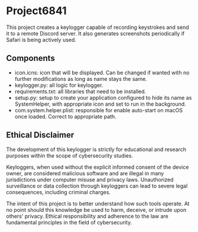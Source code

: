 # Project6841

This project creates a keylogger capable of recording keystrokes and send it to a remote Discord server. It also generates screenshots periodically if Safari is being actively used.

## Components
- icon.icns: icon that will be displayed. Can be changed if wanted with no further modifications as long as name stays the same.
- keylogger.py: all logic for keylogger.
- requirements.txt: all libraries that need to be installed. 
- setup.py: setup to create your application configured to hide its name as SystemHelper, with appropriate icon and set to run in the background.
- com.system.helper.plist: responsible for enable auto-start on macOS once loaded. Correct to appropriate path.

## Ethical Disclaimer 
The development of this keylogger is strictly for educational and research purposes within the scope of cybersecurity studies. 

Keyloggers, when used without the explicit informed consent of the device owner, are considered malicious software and are illegal in many jurisdictions under computer misuse and privacy laws. Unauthorized surveillance or data collection through keyloggers can lead to severe legal consequences, including criminal charges.

The intent of this project is to better understand how such tools operate. At no point should this knowledge be used to harm, deceive, or intrude upon others' privacy. Ethical responsibility and adherence to the law are fundamental principles in the field of cybersecurity.
